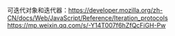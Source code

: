 可迭代对象和迭代器：https://developer.mozilla.org/zh-CN/docs/Web/JavaScript/Reference/Iteration_protocols
https://mp.weixin.qq.com/s/-Y14T007f6hZfQcFiGH-Pw
